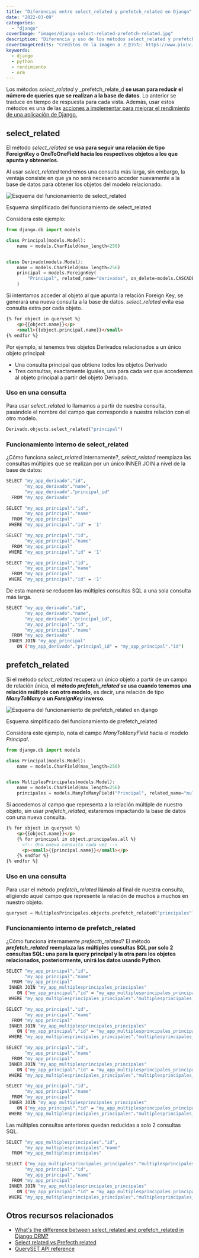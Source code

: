 ```yaml
---
title: "Diferencias entre select_related y prefetch_related en Django"
date: "2022-03-09"
categories: 
  - "django"
coverImage: "images/django-select-related-prefetch-related.jpg"
description: "Diferencia y uso de los métodos select_related y prefetch_related de django para reducir la cantidad de queries o consultas a la base de datos"
coverImageCredits: "Créditos de la imagen a ときわた: https://www.pixiv.net/en/users/5300811"
keywords:
  - django
  - python
  - rendimiento
  - orm
---
```


Los métodos _select\_related_ y _prefetch\_relate_d **se usan para reducir el número de queries que se realizan a la base de datos**. Lo anterior se traduce en tiempo de respuesta para cada vista. Además, usar estos métodos es una de las [acciones a implementar para mejorar el rendimiento de una aplicación de Django.](https://coffeebytes.dev/como-mejorar-el-rendimiento-de-una-aplicacion-hecha-en-django/)

## select\_related

El método _select\_related_ se **usa para seguir una relación de tipo ForeignKey o OneToOneField hacia los respectivos objetos a los que apunta y obtenerlos.**

Al usar _select\_related_ tendremos una consulta más larga, sin embargo, la ventaja consiste en que ya no será necesario acceder nuevamente a la base de datos para obtener los objetos del modelo relacionado.

![Esquema del funcionamiento de select_related ](images/select_related.png)

Esquema simplificado del funcionamiento de select\_related

Considera este ejemplo:

```python
from django.db import models

class Principal(models.Model):
    name = models.CharField(max_length=256)


class Derivado(models.Model):
    name = models.CharField(max_length=256)
    principal = models.ForeignKey(
        "Principal", related_name="derivados", on_delete=models.CASCADE
    )
```

Si intentamos acceder al objeto al que apunta la relación Foreign Key, se generará una nueva consulta a la base de datos. _select\_related_ evita esa consulta extra por cada objeto.

```html
{% for object in queryset %}
    <p>{{object.name}}</p>
    <small>{{object.principal.name}}</small>
{% endfor %}
```

Por ejemplo, si tenemos tres objetos Derivados relacionados a un único objeto principal:

- Una consulta principal que obtiene todos los objetos Derivado
- Tres consultas, exactamente iguales, una para cada vez que accedemos al objeto principal a partir del objeto Derivado.

### Uso en una consulta

Para usar _select\_related_ lo llamamos a partir de nuestra consulta, pasándole el nombre del campo que corresponde a nuestra relación con el otro modelo.

```python
Derivado.objects.select_related("principal")
```

### Funcionamiento interno de select\_related

¿Cómo funciona _select\_related_ internamente?, _select\_related_ reemplaza las consultas múltiples que se realizan por un único INNER JOIN a nivel de la base de datos:

```bash
SELECT "my_app_derivado"."id",
       "my_app_derivado"."name",
       "my_app_derivado"."principal_id"
  FROM "my_app_derivado"

SELECT "my_app_principal"."id",
       "my_app_principal"."name"
  FROM "my_app_principal"
 WHERE "my_app_principal"."id" = '1'

SELECT "my_app_principal"."id",
       "my_app_principal"."name"
  FROM "my_app_principal"
 WHERE "my_app_principal"."id" = '1'

SELECT "my_app_principal"."id",
       "my_app_principal"."name"
  FROM "my_app_principal"
 WHERE "my_app_principal"."id" = '1'
```

De esta manera se reducen las múltiples consultas SQL a una sola consulta más larga.

```bash
SELECT "my_app_derivado"."id",
       "my_app_derivado"."name",
       "my_app_derivado"."principal_id",
       "my_app_principal"."id",
       "my_app_principal"."name"
  FROM "my_app_derivado"
 INNER JOIN "my_app_principal"
    ON ("my_app_derivado"."principal_id" = "my_app_principal"."id")
```

## prefetch\_related

Si el método _select\_related_ recupera un único objeto a partir de un campo de relación única, **el método _prefetch\_related_ se usa cuando tenemos una relación múltiple con otro modelo**, es decir, una relación de tipo **_ManyToMany_ o un _ForeignKey_ inverso**.

![Esquema del funcionamiento de prefetch_related en django](images/prefetch_related.png)

Esquema simplificado del funcionamiento de prefetch\_related

Considera este ejemplo, nota el campo _ManyToManyField_ hacia el modelo _Principal_.

```python
from django.db import models

class Principal(models.Model):
    name = models.CharField(max_length=256)


class MultiplesPrincipales(models.Model):
    name = models.CharField(max_length=256)
    principales = models.ManyToManyField("Principal", related_name="multiples")
```

Si accedemos al campo que representa a la relación múltiple de nuestro objeto, sin usar _prefetch\_related_, estaremos impactando la base de datos con una nueva consulta.

```html
{% for object in queryset %}
    <p>{{object.name}}</p>
    {% for principal in object.principales.all %}
      <!-- Una nueva consulta cada vez -->
      <p><small>{{principal.name}}</small></p>
    {% endfor %}
{% endfor %}
```

### Uso en una consulta

Para usar el método _prefetch\_related_ llámalo al final de nuestra consulta, eligiendo aquel campo que represente la relación de muchos a muchos en nuestro objeto.

```python
queryset = MultiplesPrincipales.objects.prefetch_related("principales")
```

### Funcionamiento interno de prefetch\_related

¿Cómo funciona internamente _prefecth\_related_? El método **_prefetch\_related_ reemplaza las múltiples consultas SQL por solo 2 consultas SQL: una para la query principal y la otra para los objetos relacionados, posteriormente, unirá los datos usando Python**.

```bash
SELECT "my_app_principal"."id",
       "my_app_principal"."name"
  FROM "my_app_principal"
 INNER JOIN "my_app_multiplesprincipales_principales"
    ON ("my_app_principal"."id" = "my_app_multiplesprincipales_principales"."principal_id")
 WHERE "my_app_multiplesprincipales_principales"."multiplesprincipales_id" = '1'

SELECT "my_app_principal"."id",
       "my_app_principal"."name"
  FROM "my_app_principal"
 INNER JOIN "my_app_multiplesprincipales_principales"
    ON ("my_app_principal"."id" = "my_app_multiplesprincipales_principales"."principal_id")
 WHERE "my_app_multiplesprincipales_principales"."multiplesprincipales_id" = '2'

SELECT "my_app_principal"."id",
       "my_app_principal"."name"
  FROM "my_app_principal"
 INNER JOIN "my_app_multiplesprincipales_principales"
    ON ("my_app_principal"."id" = "my_app_multiplesprincipales_principales"."principal_id")
 WHERE "my_app_multiplesprincipales_principales"."multiplesprincipales_id" = '3'

SELECT "my_app_principal"."id",
       "my_app_principal"."name"
  FROM "my_app_principal"
 INNER JOIN "my_app_multiplesprincipales_principales"
    ON ("my_app_principal"."id" = "my_app_multiplesprincipales_principales"."principal_id")
 WHERE "my_app_multiplesprincipales_principales"."multiplesprincipales_id" = '4'
```

Las múltiples consultas anteriores quedan reducidas a solo 2 consultas SQL.

```bash
SELECT "my_app_multiplesprincipales"."id",
       "my_app_multiplesprincipales"."name"
  FROM "my_app_multiplesprincipales"

SELECT ("my_app_multiplesprincipales_principales"."multiplesprincipales_id") AS "_prefetch_related_val_multiplesprincipales_id",
       "my_app_principal"."id",
       "my_app_principal"."name"
  FROM "my_app_principal"
 INNER JOIN "my_app_multiplesprincipales_principales"
    ON ("my_app_principal"."id" = "my_app_multiplesprincipales_principales"."principal_id")
 WHERE "my_app_multiplesprincipales_principales"."multiplesprincipales_id" IN ('1', '2', '3', '4')
```

## Otros recursos relacionados

- [What's the difference between select\_related and prefetch\_related in Django ORM?](https://stackoverflow.com/questions/31237042/whats-the-difference-between-select-related-and-prefetch-related-in-django-orm)
- [Select related vs Prefecth related](https://buildatscale.tech/select_related-vs-prefetch_related/)
- [QuerySET API reference](https://docs.djangoproject.com/en/dev/ref/models/querysets/)
